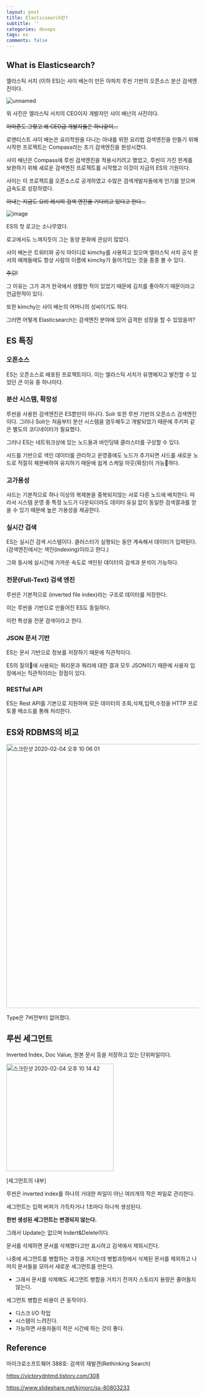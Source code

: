 ```yaml
---
layout: post
title: Elasticsearch란?
subtitle: ''
categories: devops
tags: es
comments: false
---
```


## What is Elasticsearch?

엘라스틱 서치 (이하 ES)는 샤이 배논이 만든 아파치 루씬 기반의 오픈소스 분산 검색엔진이다.

![unnamed](https://user-images.githubusercontent.com/43809168/73746058-baedc580-4797-11ea-8f40-781bbd131f33.jpg)

위 사진은 엘라스틱 서치의 CEO이자 개발자인 샤이 배넌의 사진이다.

~~아마존도 그렇고 왜 CEO급 개발자들은 하나같이...~~

로맨티스트 샤이 배논은 요리학원을 다니는 아내를 위한 요리법 검색엔진을 만들기 위해 시작한 프로젝트는 Compass라는 초기 검색엔진을 완성시켰다.

샤이 배넌은 Compass에 루씬 검색엔진을 적용시키려고 했었고, 루씬이 가진 한계를 보완하기 위해 새로운 검색엔진 프로젝트를 시작했고 이것이 지금의 ES의 기원이다.

샤이는 이 프로젝트를 오픈소스로 공개하였고 수많은 검색개발자들에게 인기를 얻으며 급속도로 성장하였다.

~~아내는 지금도 요리 레시피 검색 엔진을 기다리고 있다고 한다...~~

![image](https://user-images.githubusercontent.com/43809168/73745731-08b5fe00-4797-11ea-8ab2-304b2c1c47fe.png)

ES의 첫 로고는 소나무였다.

로고에서도 느껴지듯이 그는 동양 문화에 관심이 많았다.

샤이 배논은 트위터와 공식 아이디로 kimchy를 사용하고 있으며 엘라스틱 서치 공식 문서의 예제들에도 항상 사람의 이름에 kimchy가 들어가있는 것을 종종 볼 수 있다.

~~주모!~~

그 이유는 그가 과거 한국에서 생활한 적이 있었기 때문에 김치를 좋아하기 때문이라고 언급한적이 있다.

또한 kimchy는 샤이 배논의 어머니의 성씨이기도 하다.

그러면 어떻게 Elasticsearch는 검색엔진 분야에 있어 급격한 성장을 할 수 있었을까?

## ES 특징

### 오픈소스

ES는 오픈소스로 배포된 프로젝트이다. 이는 엘라스틱 서치가 유명해지고 발전할 수 있었던 큰 이유 중 하나이다.

### 분산 시스템, 확장성

루씬을 사용한 검색엔진은 ES뿐만이 아니다. Solr 또한 루씬 기반의 오픈소스 검색엔진이다. 그러나 Solr는 처음부터 분산 시스템을 염두해두고 개발되었기 때문에 주키퍼 같은 별도의 코디네이터가 필요했다.

그러나 ES는 네트워크상에 있는 노드들과 바인딩돼 클러스터를 구성할 수 있다.

샤드를 기반으로 색인 데이터를 관리하고 운영중에도 노드가 추가되면 샤드를 새로운 노드로 적절히 재분배하여 유지하기 때문에 쉽게 스케일 아웃(확장)이 가능하다.

### 고가용성

샤드는 기본적으로 하나 이상의 복제본을 중복되지않는 서로 다른 노드에 배치한다. 따라서 시스템 운영 중 특정 노드가 다운되더라도 데이터 유실 없이 동일한 검색결과를 얻을 수 있기 때문에 높은 가용성을 제공한다.

### 실시간 검색

ES는 실시간 검색 시스템이다. 클러스터가 실행되는 동안 계속해서 데이터가 입력된다. (검색엔진에서는 색인(indexing)이라고 한다.)

그와 동시에 실시간에 가까운 속도로 색인된 데이터의 검색과 분석이 가능하다.

### 전문(Full-Text) 검색 엔진

루씬은 기본적으로 (inverted file index)라는 구조로 데이터를 저장한다.

이는 루씬을 기반으로 만들어진 ES도 동일하다.

이런 특성을 전문 검색이라고 한다.

### JSON 문서 기반

ES는 문서 기반으로 정보를 저장하기 때문에 직관적이다.

ES의 질의에 사용되는 쿼리문과 쿼리에 대한 결과 모두 JSON이기 때문에 사용자 입장에서는 직관적이라는 장점이 있다.

### RESTful API

ES는 Rest API를 기본으로 지원하며 모든 데이터의 조회,삭제,입력,수정을 HTTP 프로토콜 메소드를 통해 처리한다.

## ES와 RDBMS의 비교

<img width="690" alt="스크린샷 2020-02-04 오후 10 06 01" src="https://user-images.githubusercontent.com/43809168/73747320-8cbdb500-479a-11ea-82dd-b90a5c307b47.png">

Type은 7버전부터 없어졌다.

## 루씬 세그먼트

Inverted Index, Doc Value, 원본 문서 등을 저장하고 있는 단위파일이다.

<img width="281" alt="스크린샷 2020-02-04 오후 10 14 42" src="https://user-images.githubusercontent.com/43809168/73747906-c216d280-479b-11ea-9637-c26d997ad0e5.png">

[세그먼트의 내부]

루씬은 inverted index를 하나의 거대한 파일이 아닌 여러개의 작은 파일로 관리한다.

세그먼트는 입력 버퍼가 가득차거나 1초마다 하나씩 생성된다.

**한번 생성된 세그먼트는 변경되지 않는다.**

그래서 Update는 없으며 Indert&Delete이다.

문서를 삭제하면 문서를 삭제했다고만 표시하고 검색에서 제외시킨다.

나중에 세그먼트를 병합하는 과정을 거치는데 병합과정에서 삭제된 문서를 제외하고 나머지 문서들을 모아서 새로운 세그먼트를 만든다.

- 그래서 문서를 삭제해도 세그먼트 병합을 거치기 전까지 스토리지 용량은 줄어들지 않는다.

세그먼트 병합은 비용이 큰 동작이다.

- 디스크 I/O 작업
- 시스템이 느려진다.
- 가능하면 사용자들이 적은 시간에 하는 것이 좋다.

## Reference

마이크로소프트웨어 388호: 검색의 재발견(Rethinking Search)

<https://victorydntmd.tistory.com/308>

<https://www.slideshare.net/kjmorc/ss-80803233>
